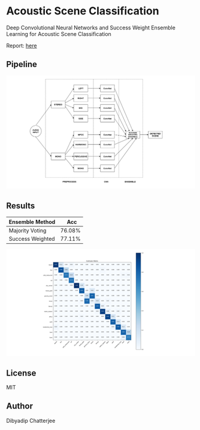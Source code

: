 # Acoustic Scene Classification
Deep Convolutional Neural Networks and Success Weight Ensemble Learning for Acoustic Scene Classification

Report: [here](https://chatdip98.github.io/Acoustic-Scene-Classification/report.html)

## Pipeline
![architecture](https://github.com/chatdip98/Acoustic-Scene-Classification/blob/master/docs/images/Pipeline_aligned.png)

## Results
|Ensemble Method |   Acc |
| --------   | -----  |
|Majority Voting  | 76.08% | 
|Success Weighted | 77.11% |

![confusionmatrix](https://github.com/chatdip98/Acoustic-Scene-Classification/blob/master/docs/images/conf_matrix_aligned.png)

## License
MIT

## Author
Dibyadip Chatterjee
